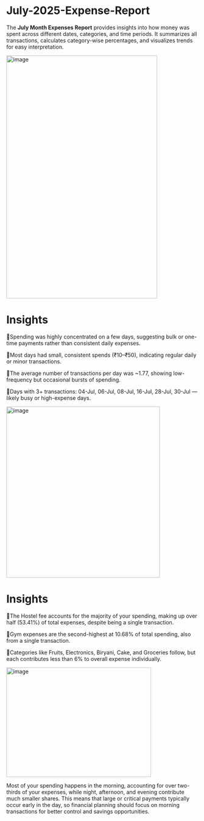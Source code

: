 # July-2025-Expense-Report
The **July Month Expenses Report** provides insights into how money was spent across different dates, categories, and time periods.   It summarizes all transactions, calculates category-wise percentages, and visualizes trends for easy interpretation.

<img width="396" height="639" alt="image" src="https://github.com/user-attachments/assets/40e6d5bf-474a-4b7c-855f-4fda4f6de8f6" />

# Insights

🧨Spending was highly concentrated on a few days, suggesting bulk or one-time payments rather than consistent daily expenses.

🧨Most days had small, consistent spends (₹10–₹50), indicating regular daily or minor transactions.

🧨The average number of transactions per day was ~1.77, showing low-frequency but occasional bursts of spending.

🧨Days with 3+ transactions: 04-Jul, 06-Jul, 08-Jul, 16-Jul, 28-Jul, 30-Jul — likely busy or high-expense days.

<img width="403" height="450" alt="image" src="https://github.com/user-attachments/assets/67551cd8-8856-4a38-bac1-ea19c1585ae2" />

# Insights

🧨The Hostel fee accounts for the majority of your spending, making up over half (53.41%) of total expenses, despite being a single transaction.​

🧨Gym expenses are the second-highest at 10.68% of total spending, also from a single transaction.​

🧨Categories like Fruits, Electronics, Biryani, Cake, and Groceries follow, but each contributes less than 6% to overall expense individually.

<img width="380" height="288" alt="image" src="https://github.com/user-attachments/assets/d70c345d-035e-4d83-9f04-ca2cf47c9627" />


Most of your spending happens in the morning, accounting for over two-thirds of your expenses, while night, afternoon, and evening contribute much smaller shares. This means that large or critical payments typically occur early in the day, so financial planning should focus on morning transactions for better control and savings opportunities.







